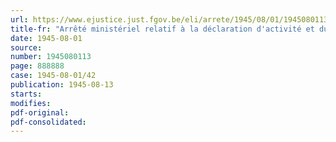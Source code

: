 ```yaml
---
url: https://www.ejustice.just.fgov.be/eli/arrete/1945/08/01/1945080113/justel
title-fr: "Arrêté ministériel relatif à la déclaration d'activité et du mouvement des stocks à faire par les industriels exerçant une activité représentée par le Conseil professionnel de l'Industrie des Carrières"
date: 1945-08-01
source:
number: 1945080113
page: 888888
case: 1945-08-01/42
publication: 1945-08-13
starts:
modifies:
pdf-original:
pdf-consolidated:
---
```


